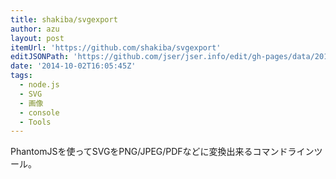 ```yaml
---
title: shakiba/svgexport
author: azu
layout: post
itemUrl: 'https://github.com/shakiba/svgexport'
editJSONPath: 'https://github.com/jser/jser.info/edit/gh-pages/data/2014/10/index.json'
date: '2014-10-02T16:05:45Z'
tags:
  - node.js
  - SVG
  - 画像
  - console
  - Tools
---
```

PhantomJSを使ってSVGをPNG/JPEG/PDFなどに変換出来るコマンドラインツール。
